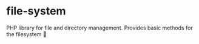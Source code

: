 # file-system
PHP library for file and directory management. Provides basic methods for the filesystem 📁
